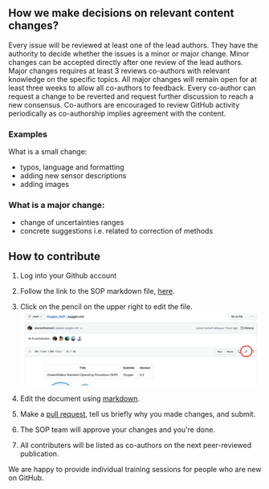 ## How we make decisions on relevant content changes?

Every issue will be reviewed at least one of the lead authors. 
They have the authority to decide whether the issues is a minor or major change. 
Minor changes can be accepted directly after one review of the lead authors. 
Major changes requires at least 3 reviews co-authors with relevant knowledge on the specific topics. 
All major changes will remain open for at least three weeks to allow all co-authors to feedback. 
Every co-author can request a change to be reverted and request further discussion to reach a new consensus. 
Co-authors are encouraged to review GitHub activity periodically as co-authorship implies agreement with the content.  

### Examples

What is a small change:
- typos, language and formatting
- adding new sensor descriptions
- adding images

### What is a major change: 
- change of uncertainties ranges
- concrete suggestions i.e. related to correction of methods

## How to contribute

1. Log into your Github account
2. Follow the link to the SOP markdown file, [here](oxygen.md).
3. Click on the pencil on the upper right to edit the file.
![oceangliders](images/edit_markdown_file.png)

4. Edit the document using [markdown](https://guides.github.com/features/mastering-markdown/).
5. Make a [pull request](https://docs.github.com/en/github/collaborating-with-pull-requests/proposing-changes-to-your-work-with-pull-requests/creating-a-pull-request), tell us briefly why you made changes, and submit.
6. The SOP team will approve your changes and you're done.
7. All contributers will be listed as co-authors on the next peer-reviewed publication.

We are happy to provide individual training sessions for people who are new on GitHub.
